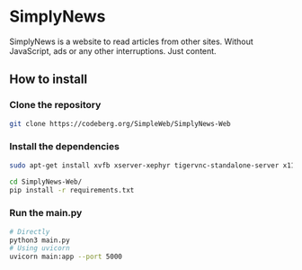 # SimplyNews

SimplyNews is a website to read articles from other sites. Without JavaScript, ads or any other interruptions. Just content.

## How to install

### Clone the repository
```bash
git clone https://codeberg.org/SimpleWeb/SimplyNews-Web
```

### Install the dependencies
```sh
sudo apt-get install xvfb xserver-xephyr tigervnc-standalone-server x11-utils gnumeric firefox

cd SimplyNews-Web/
pip install -r requirements.txt
```

### Run the main.py
```sh
# Directly
python3 main.py
# Using uvicorn
uvicorn main:app --port 5000
```